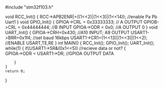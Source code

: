 #include "stm32f103.h"

	
void RCC_Init()
{
	RCC->APB2ENR|=((1<<2)|(1<<3)|(1<<14));   //enable Pa Pb Uart1
}
void GPIO_Init()
{
	GPIOA->CRL = 0x33333333; // A OUTPUT
	GPIOB->CRL = 0x44444444;  //B INPUT
	GPIOA->ODR = 0x0;  //A OUTPUT 0
}
void UART_Init()
{
	GPIOA->CRH=0x430;  //A10 INPUT; A9 OUTPUT
	USART1->BRR=0x1f4; //set baud 16kbps
	USART1->CR1=(1<<13)|(1<<3)|(1<<2); //ENABLE USART,TE,RE
}
int MAIN()
{
	RCC_Init();
	GPIO_Init();
	UART_Init();
	while(1)
	{
		if(USART1->SR&(0x1<<5)) //recieve data or not?
		{		
			GPIOA->ODR = USART1->DR; //GPIOA OUTPUT DATA
			
		}
	}
	return 0;
}
